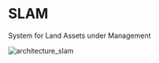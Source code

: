# SLAM
System for Land Assets under Management

![architecture_slam](https://user-images.githubusercontent.com/33483920/135458546-c4b8a546-ee66-4b49-a307-79c7cef63eb1.png)
